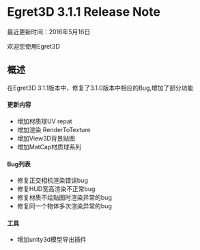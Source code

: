 Egret3D 3.1.1 Release Note
===============================

最近更新时间：2016年5月16日

欢迎您使用Egret3D


## 概述
在Egret3D 3.1.1版本中，修复了3.1.0版本中相应的Bug,增加了部分功能

#### 更新内容
* 增加材质球UV repat
* 增加渲染 RenderToTexture
* 增加View3D背景贴图
* 增加MatCap材质球系列

#### Bug列表
* 修复正交相机渲染错误bug
* 修复HUD宽高渲染不正常bug
* 修复材质不给贴图时渲染异常的bug
* 修复同一个物体多次渲染异常的bug

#### 工具
* 增加unity3d模型导出插件